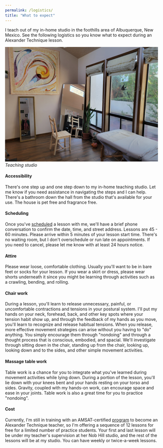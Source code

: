 ```yaml
---
permalink: /logistics/
title: "What to expect"
---
```


I teach out of my in-home studio in the foothills area of Albuquerque, New Mexico.
See the following logistics so you know what to expect during an Alexander Technique lesson.

![teaching studio](/assets/images/studio.jpg)
*Teaching studio*


#### Accessibility

There's one step up and one step down to my in-home teaching studio. Let me know if you need assistance in navigating the steps and I can help. There's a bathroom down the hall from the studio that's available for your use. The house is pet free and fragrance free.

#### Scheduling

Once you've [scheduled](/schedule) a lesson with me, we'll have a brief phone conversation to confirm the date, time, and street address. Lessons are 45 - 60 minutes. Please arrive within 5 minutes of your lesson start time. There's no waiting room, but I don't overschedule or run late on appointments. If you need to cancel, please let me know with at least 24 hours notice.

#### Attire

Please wear loose, comfortable clothing. Usually you'll want to be in bare feet or socks for your lesson. If you wear a skirt or dress, please wear shorts underneath it since you might be learning through activities such as a crawling, bending, and rolling.

#### Chair work

During a lesson, you'll learn to release unnecessary, painful, or uncomfortable contractions and tensions in your postural system. I'll put my hands on your neck, forehead, back, and other key spots where your tension habit show up, and through the feedback of my hands as you move, you'll learn to recognize and release habitual tensions. When you release, more effective movement strategies can arise without you having to "do" anything. You simply encourage them through "nondoing" and through a thought process that is conscious, embodied, and spacial. We'll investigate through sitting down in the chair, standing up from the chair, looking up, looking down and to the sides, and other simple movement activities.

#### Massage table work

Table work is a chance for you to integrate what you've learned during movement activities while lying down. During a portion of the lesson, you'll lie down with your knees bent and your hands resting on your torso and sides. Gravity, coupled with my hands-on work, can encourage space and ease in your joints. Table work is also a great time for you to practice "nondoing".

#### Cost

Currently, I'm still in training with an AMSAT-certified [program](https://alexanderabq.wordpress.com/teacher-training/) to become an Alexander Technique teacher, so I'm offering a sequence of 12 lessons for free for a limited number of practice students. Your first and last lesson will be under my teacher's supervision at her Nob Hill studio, and the rest of the lessons will be at my studio. You can have weekly or twice-a-week lessons.

<!--in future: talk cost, payment and insurance-->
